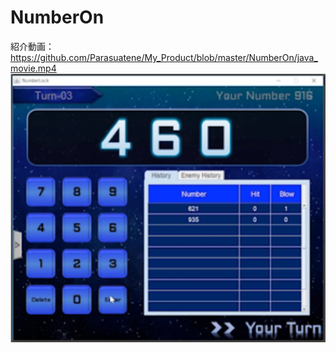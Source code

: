 # NumberOn
紹介動画：https://github.com/Parasuatene/My_Product/blob/master/NumberOn/java_movie.mp4
![numberon](https://github.com/Parasuatene/My_Product/blob/master/NumberOn/thumbnail.png)
